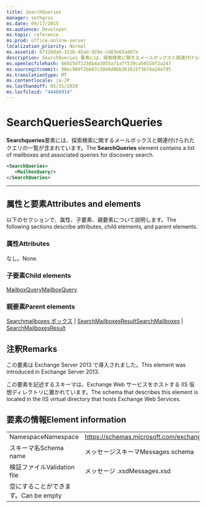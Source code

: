 ```yaml
---
title: SearchQueries
manager: sethgros
ms.date: 09/17/2015
ms.audience: Developer
ms.topic: reference
ms.prod: office-online-server
localization_priority: Normal
ms.assetid: 67328dab-321b-45ad-929e-cd83e65ad87e
description: SearchQueries 要素には、探索検索に関するメールボックスと関連付けられたクエリの一覧が含まれています。
ms.openlocfilehash: 66015d71238b4a1055a71aff539ca50150f2a247
ms.sourcegitcommit: 88ec988f2bb67c1866d06b361615f3674a24e795
ms.translationtype: MT
ms.contentlocale: ja-JP
ms.lasthandoff: 05/31/2020
ms.locfileid: "44466914"
---
```

# <a name="searchqueries"></a><span data-ttu-id="03ac0-103">SearchQueries</span><span class="sxs-lookup"><span data-stu-id="03ac0-103">SearchQueries</span></span>

<span data-ttu-id="03ac0-104">**Searchqueries**要素には、探索検索に関するメールボックスと関連付けられたクエリの一覧が含まれています。</span><span class="sxs-lookup"><span data-stu-id="03ac0-104">The **SearchQueries** element contains a list of mailboxes and associated queries for discovery search.</span></span> 
  
```XML
<SearchQueries>
   <MailboxQuery/>
</SearchQueries>
```

 ****
## <a name="attributes-and-elements"></a><span data-ttu-id="03ac0-105">属性と要素</span><span class="sxs-lookup"><span data-stu-id="03ac0-105">Attributes and elements</span></span>

<span data-ttu-id="03ac0-106">以下のセクションで、属性、子要素、親要素について説明します。</span><span class="sxs-lookup"><span data-stu-id="03ac0-106">The following sections describe attributes, child elements, and parent elements.</span></span>
  
### <a name="attributes"></a><span data-ttu-id="03ac0-107">属性</span><span class="sxs-lookup"><span data-stu-id="03ac0-107">Attributes</span></span>

<span data-ttu-id="03ac0-108">なし。</span><span class="sxs-lookup"><span data-stu-id="03ac0-108">None.</span></span>
  
### <a name="child-elements"></a><span data-ttu-id="03ac0-109">子要素</span><span class="sxs-lookup"><span data-stu-id="03ac0-109">Child elements</span></span>

[<span data-ttu-id="03ac0-110">MailboxQuery</span><span class="sxs-lookup"><span data-stu-id="03ac0-110">MailboxQuery</span></span>](mailboxquery.md)
  
### <a name="parent-elements"></a><span data-ttu-id="03ac0-111">親要素</span><span class="sxs-lookup"><span data-stu-id="03ac0-111">Parent elements</span></span>

<span data-ttu-id="03ac0-112">[Searchmailboxes ボックス](searchmailboxes.md)  | [SearchMailboxesResult](searchmailboxesresult.md)</span><span class="sxs-lookup"><span data-stu-id="03ac0-112">[SearchMailboxes](searchmailboxes.md) | [SearchMailboxesResult](searchmailboxesresult.md)</span></span>
  
## <a name="remarks"></a><span data-ttu-id="03ac0-113">注釈</span><span class="sxs-lookup"><span data-stu-id="03ac0-113">Remarks</span></span>

<span data-ttu-id="03ac0-114">この要素は Exchange Server 2013 で導入されました。</span><span class="sxs-lookup"><span data-stu-id="03ac0-114">This element was introduced in Exchange Server 2013.</span></span>
  
<span data-ttu-id="03ac0-115">この要素を記述するスキーマは、Exchange Web サービスをホストする IIS 仮想ディレクトリに置かれています。</span><span class="sxs-lookup"><span data-stu-id="03ac0-115">The schema that describes this element is located in the IIS virtual directory that hosts Exchange Web Services.</span></span>
  
## <a name="element-information"></a><span data-ttu-id="03ac0-116">要素の情報</span><span class="sxs-lookup"><span data-stu-id="03ac0-116">Element information</span></span>

|||
|:-----|:-----|
|<span data-ttu-id="03ac0-117">Namespace</span><span class="sxs-lookup"><span data-stu-id="03ac0-117">Namespace</span></span>  <br/> |https://schemas.microsoft.com/exchange/services/2006/messages  <br/> |
|<span data-ttu-id="03ac0-118">スキーマ名</span><span class="sxs-lookup"><span data-stu-id="03ac0-118">Schema name</span></span>  <br/> |<span data-ttu-id="03ac0-119">メッセージスキーマ</span><span class="sxs-lookup"><span data-stu-id="03ac0-119">Messages schema</span></span>  <br/> |
|<span data-ttu-id="03ac0-120">検証ファイル</span><span class="sxs-lookup"><span data-stu-id="03ac0-120">Validation file</span></span>  <br/> |<span data-ttu-id="03ac0-121">メッセージ .xsd</span><span class="sxs-lookup"><span data-stu-id="03ac0-121">Messages.xsd</span></span>  <br/> |
|<span data-ttu-id="03ac0-122">空にすることができます。</span><span class="sxs-lookup"><span data-stu-id="03ac0-122">Can be empty</span></span>  <br/> ||
   

